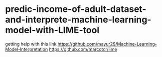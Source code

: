 # predic-income-of-adult-dataset-and-interprete-machine-learning-model-with-LIME-tool
getting help with this link
https://github.com/mayur29/Machine-Learning-Model-Interpretation
https://github.com/marcotcr/lime
